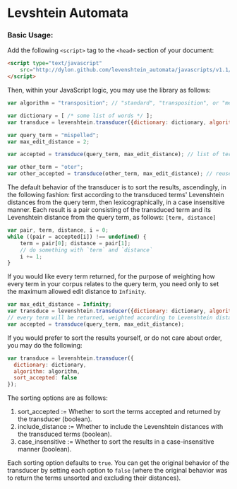 # Levshtein Automata

### Basic Usage:

Add the following `<script>` tag to the `<head>` section of your document:

```html
<script type="text/javascript"
	src="http://dylon.github.com/levenshtein_automata/javascripts/v1.1/liblevenshtein.min.js">
</script>
```

Then, within your JavaScript logic, you may use the library as follows:

```javascript
var algorithm = "transposition"; // "standard", "transposition", or "merge_and_split"

var dictionary = [ /* some list of words */ ];
var transduce = levenshtein.transducer({dictionary: dictionary, algorithm: algorithm});

var query_term = "mispelled";
var max_edit_distance = 2;

var accepted = transduce(query_term, max_edit_distance); // list of terms matching your query

var other_term = "oter";
var other_accepted = transduce(other_term, max_edit_distance); // reuse the transducer
```

The default behavior of the transducer is to sort the results, ascendingly, in
the following fashion: first according to the transduced terms' Levenshtein
distances from the query term, then lexicographically, in a case insensitive
manner.  Each result is a pair consisting of the transduced term and its
Levenshtein distance from the query term, as follows: `[term, distance]`

```javascript
var pair, term, distance, i = 0;
while ((pair = accepted[i]) !== undefined) {
	term = pair[0]; distance = pair[1];
	// do something with `term` and `distance`
	i += 1;
}
```

If you would like every term returned, for the purpose of weighting how every
term in your corpus relates to the query term, you need only to set the maximum
allowed edit distance to `Infinity`.

```javascript
var max_edit_distance = Infinity;
var transduce = levenshtein.transducer({dictionary: dictionary, algorithm: algorithm});
// every term will be returned, weighted according to Levenshtein distance
var accepted = transduce(query_term, max_edit_distance);
```

If you would prefer to sort the results yourself, or do not care about order,
you may do the following:

```javascript
var transduce = levenshtein.transducer({
  dictionary: dictionary,
  algorithm: algorithm,
  sort_accepted: false
});
```

The sorting options are as follows:

1. sort_accepted := Whether to sort the terms accepted and returned by the
   transducer (boolean).
2. include_distance := Whether to include the Levenshtein distances with the
	 transduced terms (boolean).
3. case_insensitive := Whether to sort the results in a case-insensitive manner
	 (boolean).

Each sorting option defaults to `true`.  You can get the original behavior of
the transducer by setting each option to `false` (where the original behavior
was to return the terms unsorted and excluding their distances).
